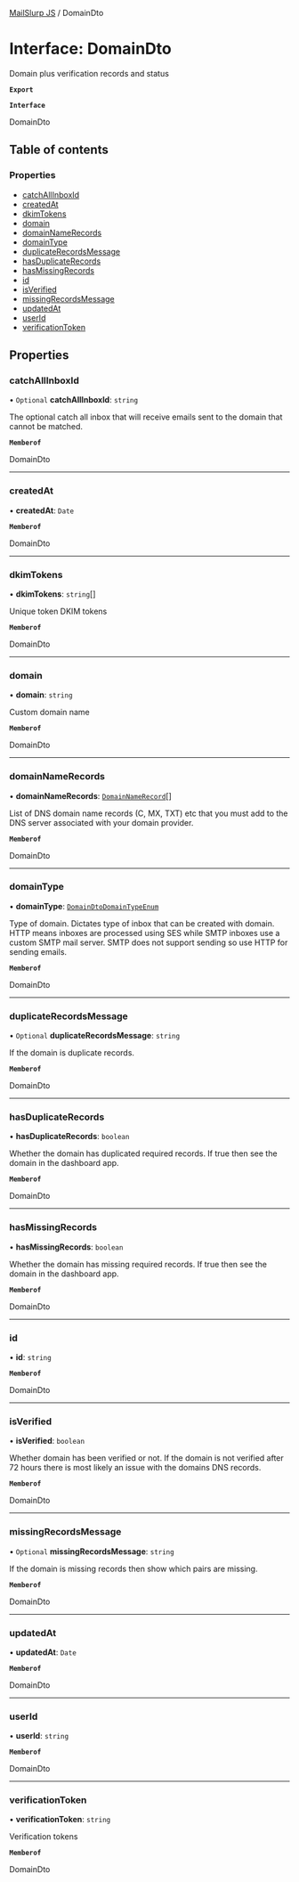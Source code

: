 [MailSlurp JS](../README.md) / DomainDto

# Interface: DomainDto

Domain plus verification records and status

**`Export`**

**`Interface`**

DomainDto

## Table of contents

### Properties

- [catchAllInboxId](DomainDto.md#catchallinboxid)
- [createdAt](DomainDto.md#createdat)
- [dkimTokens](DomainDto.md#dkimtokens)
- [domain](DomainDto.md#domain)
- [domainNameRecords](DomainDto.md#domainnamerecords)
- [domainType](DomainDto.md#domaintype)
- [duplicateRecordsMessage](DomainDto.md#duplicaterecordsmessage)
- [hasDuplicateRecords](DomainDto.md#hasduplicaterecords)
- [hasMissingRecords](DomainDto.md#hasmissingrecords)
- [id](DomainDto.md#id)
- [isVerified](DomainDto.md#isverified)
- [missingRecordsMessage](DomainDto.md#missingrecordsmessage)
- [updatedAt](DomainDto.md#updatedat)
- [userId](DomainDto.md#userid)
- [verificationToken](DomainDto.md#verificationtoken)

## Properties

### catchAllInboxId

• `Optional` **catchAllInboxId**: `string`

The optional catch all inbox that will receive emails sent to the domain that cannot be matched.

**`Memberof`**

DomainDto

___

### createdAt

• **createdAt**: `Date`

**`Memberof`**

DomainDto

___

### dkimTokens

• **dkimTokens**: `string`[]

Unique token DKIM tokens

**`Memberof`**

DomainDto

___

### domain

• **domain**: `string`

Custom domain name

**`Memberof`**

DomainDto

___

### domainNameRecords

• **domainNameRecords**: [`DomainNameRecord`](DomainNameRecord.md)[]

List of DNS domain name records (C, MX, TXT) etc that you must add to the DNS server associated with your domain provider.

**`Memberof`**

DomainDto

___

### domainType

• **domainType**: [`DomainDtoDomainTypeEnum`](../enums/DomainDtoDomainTypeEnum.md)

Type of domain. Dictates type of inbox that can be created with domain. HTTP means inboxes are processed using SES while SMTP inboxes use a custom SMTP mail server. SMTP does not support sending so use HTTP for sending emails.

**`Memberof`**

DomainDto

___

### duplicateRecordsMessage

• `Optional` **duplicateRecordsMessage**: `string`

If the domain is duplicate records.

**`Memberof`**

DomainDto

___

### hasDuplicateRecords

• **hasDuplicateRecords**: `boolean`

Whether the domain has duplicated required records. If true then see the domain in the dashboard app.

**`Memberof`**

DomainDto

___

### hasMissingRecords

• **hasMissingRecords**: `boolean`

Whether the domain has missing required records. If true then see the domain in the dashboard app.

**`Memberof`**

DomainDto

___

### id

• **id**: `string`

**`Memberof`**

DomainDto

___

### isVerified

• **isVerified**: `boolean`

Whether domain has been verified or not. If the domain is not verified after 72 hours there is most likely an issue with the domains DNS records.

**`Memberof`**

DomainDto

___

### missingRecordsMessage

• `Optional` **missingRecordsMessage**: `string`

If the domain is missing records then show which pairs are missing.

**`Memberof`**

DomainDto

___

### updatedAt

• **updatedAt**: `Date`

**`Memberof`**

DomainDto

___

### userId

• **userId**: `string`

**`Memberof`**

DomainDto

___

### verificationToken

• **verificationToken**: `string`

Verification tokens

**`Memberof`**

DomainDto
